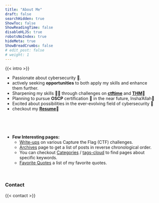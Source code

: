 ```yaml
---
title: "About Me"
draft: false
searchHidden: true
ShowToc: false
ShowReadingTime: false
disableHLJS: true
robotsNoIndex: true
hideMeta: true
ShowBreadCrumbs: false
# edit_post: false
# weight: 1
---
```


{{< intro >}}  

- Passionate about cybersecurity 🔐. 
- actively seeking **opportunities** to both apply my skills and enhance them further.
- Sharpening my skills 🤹‍♂️ through challenges on [**ctftime**](https://ctftime.org/user/149593/ "timectf Profile") and [**THM**](https://tryhackme.com/p/n4ruto/ "tryhackme profile")🚩
- Planning to pursue **OSCP** certification 📜 in the near future, Insha’Allah🙏
- Excited about possibilities in the ever-evolving field of cybersecurity 🌟
- checkout my [**Resume**](/resume "cv")📄


&nbsp;

&nbsp;

- **Few Interesting pages:**
   - [Write-ups](/write-ups) on various Capture the Flag (CTF) challenges.
   - [Archives](/archives) page to get a list of posts in reverse chronological order.
   - You can checkout [Categories](/categories) / [tags-cloud](/tags) to find pages about specific keywords.
   - [Favorite Quotes](/favoritequotes) a list of my favorite quotes.

&nbsp;
### Contact

{{< contact >}}


&nbsp;
